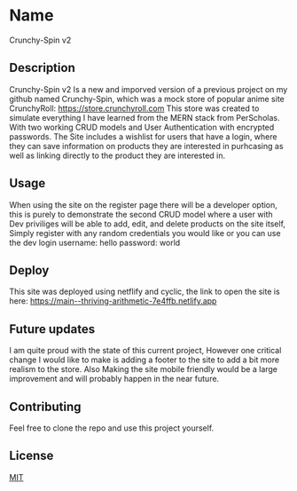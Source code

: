 # Name

Crunchy-Spin v2 

## Description

Crunchy-Spin v2 Is a new and imporved version of a previous project on my github named Crunchy-Spin, which was a mock store of popular anime site CrunchyRoll:
 https://store.crunchyroll.com 
This store was created to simulate everything I have learned from the MERN stack from PerScholas. With two working CRUD models and User Authentication with encrypted passwords. The Site includes a wishlist for users that have a login, where they can save information on products they are interested in purhcasing as well as linking directly to the product they are interested in.

## Usage

When using the site on the register page there will be a developer option, this is purely to demonstrate the second CRUD model where a user with Dev priviliges will be able to add, edit, and delete products on the site itself, Simply register with any random credentials you would like or you can use the dev login 
username: hello password: world


## Deploy 
This site was deployed using netflify and cyclic, the link to open the site is here:
https://main--thriving-arithmetic-7e4ffb.netlify.app


## Future updates
I am quite proud with the state of this current project, However one critical change I would like to make is adding a footer to the site to add a bit more realism to the store.
Also Making the site mobile friendly would be a large improvement and will probably happen in the near future.

## Contributing

Feel free to clone the repo and use this project yourself.

## License

[MIT](https://choosealicense.com/licenses/mit/)

